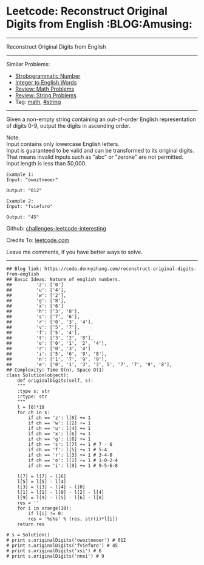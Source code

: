 
# Leetcode: Reconstruct Original Digits from English     :BLOG:Amusing:

---

Reconstruct Original Digits from English  

---

Similar Problems:  

-   [Strobogrammatic Number](https://code.dennyzhang.com/strobogrammatic-number)
-   [Integer to English Words](https://code.dennyzhang.com/integer-to-english-words)
-   [Review: Math Problems](https://code.dennyzhang.com/review-math)
-   [Review: String Problems](https://code.dennyzhang.com/review-string)
-   Tag: [math](https://code.dennyzhang.com/tag/math), [#string](https://code.dennyzhang.com/tag/string)

---

Given a non-empty string containing an out-of-order English representation of digits 0-9, output the digits in ascending order.  

Note:  
Input contains only lowercase English letters.  
Input is guaranteed to be valid and can be transformed to its original digits. That means invalid inputs such as "abc" or "zerone" are not permitted.  
Input length is less than 50,000.  

    Example 1:
    Input: "owoztneoer"
    
    Output: "012"

    Example 2:
    Input: "fviefuro"
    
    Output: "45"

Github: [challenges-leetcode-interesting](https://github.com/DennyZhang/challenges-leetcode-interesting/tree/master/problems/reconstruct-original-digits-from-english)  

Credits To: [leetcode.com](https://leetcode.com/problems/reconstruct-original-digits-from-english/description/)  

Leave me comments, if you have better ways to solve.  

---

    ## Blog link: https://code.dennyzhang.com/reconstruct-original-digits-from-english
    ## Basic Ideas: Nature of english numbers.
    ##         'z': ['0']
    ##         'u': ['4'],
    ##         'w': ['2'],
    ##         'g': ['8'],
    ##         'x': ['6']
    ##         'h': ['3', '8'],
    ##         's': ['7', '6'],
    ##         'r': ['0', '3', '4'],
    ##         'v': ['5', '7'],
    ##         'f': ['5', '4'],
    ##         't': ['3', '2', '8'],
    ##         'o': ['0', '1', '2', '4'],
    ##         'r': ['0', '3', '4']
    ##         'i': ['5', '6', '9', '8'],
    ##         'n': ['1', '7', '9', '9'],
    ##         'e': ['0', '1', '3', '3', 5', '7', '7', '9', '8'],
    ## Complexity: Time O(n), Space O(1)
    class Solution(object):
        def originalDigits(self, s):
    	"""
    	:type s: str
    	:rtype: str
    	"""
    	l = [0]*10
    	for ch in s:
    	    if ch == 'z': l[0] += 1
    	    if ch == 'w': l[2] += 1
    	    if ch == 'u': l[4] += 1
    	    if ch == 'x': l[6] += 1
    	    if ch == 'g': l[8] += 1
    	    if ch == 's': l[7] += 1 # 7 - 6
    	    if ch == 'f': l[5] += 1 # 5-4
    	    if ch == 'r': l[3] += 1 # 3-4-0
    	    if ch == 'o': l[1] += 1 # 1-0-2-4                
    	    if ch == 'i': l[9] += 1 # 9-5-6-8
    
    	l[7] = l[7] - l[6]
    	l[5] = l[5] - l[4]
    	l[3] = l[3] - l[4] - l[0]
    	l[1] = l[1] - l[0] - l[2] - l[4]
    	l[9] = l[9] - l[5] - l[6] - l[8]
    	res = ''
    	for i in xrange(10):
    	    if l[i] != 0:
    		res = '%s%s' % (res, str(i)*l[i])
    	return res
    
    # s = Solution()
    # print s.originalDigits('owoztneoer') # 012
    # print s.originalDigits('fviefuro') # 45
    # print s.originalDigits('xsi') # 6
    # print s.originalDigits('nnei') # 9

